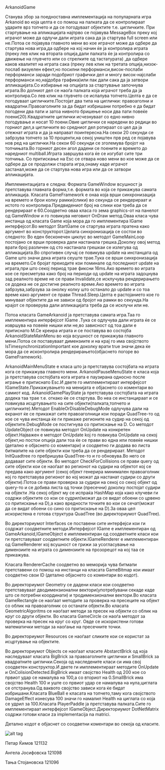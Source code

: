  ArkanoidGame
   
   Станува збор за поедноставна имплементација на популарната игра Arkanoid во која целта е со помош на палката да се контролираат ударите врз топчето и да се погодуваат објектите т.е. цигличките.
      При стартување на апликацијата најпрво се појавува MessageBox преку кој играчот може да одлучи дали играта сака да ја стартува full screen или не.Потоа се појавува главното мени во кое играчот може да одбере да стартува нова игра,да одбере на кој начин ќе ја контролира играта (преку лев клик на втората опција,дали палката ќе ја контролира со движење на глувчето или со стрелките од тастатурата) ,да одбере каков квалитет на играта сака (преку лев клик на третата опција,низок-послаб визуелен ефект,но посилни перформанси,висок-послаби перформанси заради подобриот графички дел и многу висок-најслаби перформанси но,најдобра графика)или пак дали сака да ја затвори апликацијата.Со избирање на опцијата за стартување започнува играта.Во долниот дел се наоѓа палката која играчот треба да ја контролира.Со лев клик на глувчето се испалува топчето.Целта е да се погодуваат цигличките.Постојат два типа на циглички: правоаголни и квадратни.Правоаголните за да бидат избришани потребно е да бидат погодени два пати и затоа нивното бришење носи два пати повеќе поени(20).Квадратните циглички исчезнуваат со едно нивно погодување и носат 10 поени.Овие циглички се наредени во редици во горниот дел,а цигличките во средниот дел ротираат со цел да ја отежнат играта и да ја направат поинтересна.На секои 20 секунди се забрзува топчето за 10 проценти,на секој уништен прв ред се појавува нов ред на циглички.На секои 60 секунди се зголемува бројот на топчињата.Во горниот десен агол дадени се поените и времето до наредниот multiball.Играта завршува кога ќе се изгубат сите три топчиња.
     Со притискање на Esc се отвара ново мени во кое може да се одбере да се продолжи старата игра,онаму каде играчот застанал,може да се стартува нова игра или да се затвори апликацијата.



Имплементацијата е следна:
     Формата GameWindow всушност ја претставува главната форма,т.е. формата во која се прикажува самата апликација.
    Класата GameFramework e онаа која врши синхронизација на времето и брои колку рамки(слики) во секунда се рендерираат и истото го контролира.Предвидениот број на слики кои треба да се рендерираат е 60.Соодветно оваа класа го зема graphics-от на панелот од GameWindow и го повикува неговиот OnDraw метод.Оваа класа чува инстанца од класата Game која мора да го имплементира IGame интерфејсот.Во методот StartGame се стартува играта пратена како аргумент во конструкторот.Целата синхронизација се состои во следното:
    Во еден бесконечен циклус во методот GameMainLoop постојано се врши проверка дали настанала грешка.Доколку овој метод врати број различен од сто настанала грешкаи се излегува од апликацијата.Во спротивен случај се повикува update на инстанцата од Game што значи дека играта сеуште трае.Тука се врши синхронизација на времето.Се бројат преиодите кои поминале од последниот update на играта,при што секој период трае фиксни 16ms.Ако времето во играта кое се пресметува како број на периоди од update  на играта задоцнува зад реалното време не се прави Invalidate,се исклучува рендерирањето се додека не се достигне реалното време.Ако времето во играта забрзува,забрзува за онолку колку што останало до update  и со тоа време како аргумент се прави Thread.Sleep.Целта е растојанието кое го минуваат објектите да не зависи од бројот на рамки во секунда.На крајот се проверува дали апликацијата треба да се исклучи или не.

   Потоа класата GameArkanoid ја претставува самата игра.Таа го имплементира интерфејсот IGame .Тука се одлучува дали играта ќе се извршува на повеќе нишки или не,во зависност од тоа дали е притиснато М.Се креира играта и се поставува во состојба ArkanoidStateMainMenu во која всушност се прикажува главното мени.Потоа се поставуваат димензиите и на крај го има својството IsTimesynchronizationImportant кое доколку врати true значи дека ќе мора да се исконтролира рендерирањето(објаснето погоре во GameFramework).
    
ArkanoidMainMenuState е класа што ја претставува состојбата на играта кога се прикажува главното мени. ArkanoidPauseMenuState е класа која ја претставува состојбата кога играта е паузирана односно после играње е притиснато Еsc.И двете го имплементираат интерфејсот IGameState.Прикажувањето на менијата е објаснето со коментари во самиот код.
  ArkanoidGamePlayState ја претставува состојбата на играта додека таа трае т.е. откако ќе се стартува.
                Во неа се инстанцираат и се повикува исцртувањето на сите објекти(палката,топчето и цигличките).Методот EnableOrDisableDebugMode одлучува дали на екранот ќе се прикажат сите правоаголници кои поради QuadTree-то од кое се чува инстанца ќе ги прикаже регионите на судир на секој од објектите.DebugMode се постигнува со притискање на D.
               Со методот UpdateObject се повикува методот OnUpdate на конкретен објект.Најважен е методот OnUpdate koj го повикува OnUpdate на секој објект,но постои опција дали тоа ќе се прави во една или повеќе нишки (детално е објаснето со коментари) и соодветно ги додава во листа битмапите на сите објекти кои треба да се рендерираат.
              Методот InitQuadtree го пребришува QuadTree-то и го обновува.Во него се додаваат сите објекти.
              Во методот CheckForCollisions се прави query од сите објекти кои се наоѓаат во регионот на судири на објектот кој се предава како аргумент (секој објект генерира минимален правоаголник кој го претставува регионот во кој можат да настанат судири со други објекти).Потоа се прави проверка за судири на секој со секој објект од query-то и се добива листа од точки (пресечни) доколку постојат судири на објекти .На секој објект му се испраќа HashMap која како клучеви ги содржи објектите со кои се судрил(можат да се видат обоени со црвено со притискање на D),а како вредности точките во кои се сечат(можат да се видат обоени со сино со притискање на D).За оваа цел искористена е готова структура QuadTree (во директориумот QuadTree).
             
Во директориумот Interfaces се поставени сите интерфејси кои ги содржат соодветните методи.Интерфејсот IGame е имплементиран од GameArkanoid,IGameObject е имплементиран од соодветните класи кои ги претставуваат соодветните објекти.IGameRenderer е имплементиран од GameRenderer кој всушност се грижи за усогласување на димензиите на играта со димензиите на прозорецот на кој таа се прикажува.

   Класата RendererCache соодветно во меморија чува битмапи претставени со помош на инстанци на класата GameBitmap  кои имаат соодветно свои ID (детално објаснето со коментари во кодот).

   Во директориумот Geometry се дадени класи кои соодветно претставуваат дводимензионални вектори(употребувани секаде каде што се потребни координати) и тродимензионални вектори.Во класата GameRectangle се наоѓаат методите за проверка на пресеците на објект со облик на правоаголник со останати објекти.Во класата GeometricAlgoritms се наоѓаат методи за пресек на објекти со облик на круг со други објекти. Во класата GameCircle се наоѓа методот за проверка на пресек на круг со круг. Овде се искористени готови математички методи за наоѓање на пресечните точки.

   Во директориумот Resources се наоѓаат сликите кои се користат за исцртување на објектите.
   
   Во директориумот Objects се наоѓаат класите AbstarctBrick од која наследуваат класата BigBrick за правоаголните циглички и SmallBrick за квадратните циглички.Секоја од наследените класи си има свој соодветен конструктор.И двете ги имплементираат методите OnUpdate и OnColisionDetected.BigBrick имаат својство Health од 200 кое со првиот удар се намалува на 100,а со вториот на 0.SmallBrick  има својство  Health 100 и уште со првиот удар се намалува на нула,циглата се отстранува.Од ваквото својство зависи кога ќе бидат избришани.Класата BlueBall е класата на топчето,таму кога својството DamageEffect изнесува 100 значи го намалил Health на циглата со која се удрил за 100.Класата PlayerPaddle ja претставува палката.Сите го имплементираат интерфејсот IGameObject.Директориумот DotNetMatrix содржи готови класи za implementacija na matrici. 

      

 Детално кодот е објаснет со соодветни коментари во секоја од класите.
 
 ![alt tag](https://cloud.githubusercontent.com/assets/7340374/2892437/fb740020-d53c-11e3-9d59-239fed6d7206.png)
 
 Петар Ќимов 121132
 
 Ангела Јосифовска 121098
 
 Тања Стојановска 121096

